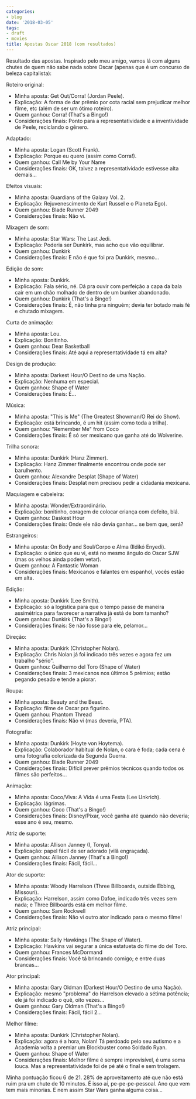 ```yaml
---
categories:
- blog
date: '2018-03-05'
tags:
- draft
- movies
title: Apostas Oscar 2018 (com resultados)
---
```


Resultado das apostas. Inspirado pelo meu amigo, vamos lá com alguns chutes de quem não sabe nada sobre Oscar (apenas que é um concurso de beleza capitalista):

Roteiro original:

 - Minha aposta: Get Out/Corra! (Jordan Peele).
 - Explicação: A forma de dar prêmio por cota racial sem prejudicar melhor filme, etc (além de ser um ótimo roteiro).
 - Quem ganhou: Corra! (That's a Bingo!)
 - Considerações finais: Ponto para a representatividade e a inventividade de Peele, reciclando o gênero.

Adaptado:

 - Minha aposta: Logan (Scott Frank).
 - Explicação: Porque eu quero (assim como Corra!).
 - Quem ganhou: Call Me by Your Name
 - Considerações finais: OK, talvez a representatividade estivesse alta demais...

Efeitos visuais:

 - Minha aposta: Guardians of the Galaxy Vol. 2.
 - Explicação: Rejuvenescimento de Kurt Russel e o Planeta Ego).
 - Quem ganhou: Blade Runner 2049
 - Considerações finais: Não vi.

Mixagem de som:

 - Minha aposta: Star Wars: The Last Jedi.
 - Explicação: Poderia ser Dunkirk, mas acho que vão equilibrar.
 - Quem ganhou: Dunkirk
 - Considerações finais: E não é que foi pra Dunkirk, mesmo...

Edição de som:

 - Minha aposta: Dunkirk.
 - Explicação: Fala sério, né. Dá pra ouvir com perfeição a capa da bala cair em um chão molhado de dentro de um bunker abandonado.
 - Quem ganhou: Dunkirk (That's a Bingo!)
 - Considerações finais: É, não tinha pra ninguém; devia ter botado mais fé e chutado mixagem.

Curta de animação:

 - Minha aposta: Lou.
 - Explicação: Bonitinho.
 - Quem ganhou: Dear Basketball
 - Considerações finais: Até aqui a representatividade tá em alta?

Design de produção:

 - Minha aposta: Darkest Hour/O Destino de uma Nação.
 - Explicação: Nenhuma em especial.
 - Quem ganhou: Shape of Water
 - Considerações finais: É...

Música:

 - Minha aposta: "This is Me" (The Greatest Showman/O Rei do Show).
 - Explicação: está brincando, é um hit (assim como toda a trilha).
 - Quem ganhou: "Remember Me" from Coco
 - Considerações finais: É só ser mexicano que ganha até do Wolverine.

Trilha sonora:

 - Minha aposta: Dunkirk (Hanz Zimmer).
 - Explicação: Hanz Zimmer finalmente encontrou onde pode ser barulhento.
 - Quem ganhou: Alexandre Desplat (Shape of Water)
 - Considerações finais: Desplat nem precisou pedir a cidadania mexicana.

Maquiagem e cabeleira:

 - Minha aposta: Wonder/Extraordinário.
 - Explicação: bonitinho, coragem de colocar criança com defeito, blá.
 - Quem ganhou: Daskest Hour
 - Considerações finais: Onde ele não devia ganhar... se bem que, será?

Estrangeiros:

 - Minha aposta: On Body and Soul/Corpo e Alma (Ildikó Enyedi).
 - Explicação: o único que eu vi, está no mesmo ângulo do Oscar SJW (mas os velhos ainda podem vetar).
 - Quem ganhou: A Fantastic Woman
 - Considerações finais: Mexicanos e falantes em espanhol, vocês estão em alta.

Edição:

 - Minha aposta: Dunkirk (Lee Smith).
 - Explicação: só a logística para que o tempo passe de maneira assimétrica para favorecer a narrativa já está de bom tamanho?
 - Quem ganhou: Dunkirk (That's a Bingo!)
 - Considerações finais: Se não fosse para ele, pelamor...

Direção:

 - Minha aposta: Dunkirk (Christopher Nolan).
 - Explicação: Chris Nolan já foi indicado três vezes e agora fez um trabalho "sério".
 - Quem ganhou: Guilhermo del Toro (Shape of Water)
 - Considerações finais: 3 mexicanos nos últimos 5 prêmios; estão pegando pesado e tende a piorar.

Roupa:

 - Minha aposta: Beauty and the Beast.
 - Explicação: filme de Oscar pra figurino.
 - Quem ganhou: Phantom Thread
 - Considerações finais: Não vi (mas deveria, PTA).

Fotografia:

 - Minha aposta: Dunkirk (Hoyte von Hoytema).
 - Explicação: Colaborador habitual de Nolan, o cara é foda; cada cena é uma fotografia colorizada da Segunda Guerra.
 - Quem ganhou: Blade Runner 2049
 - Considerações finais: Difícil prever prêmios técnicos quando todos os filmes são perfeitos...

Animação:

 - Minha aposta: Coco/Viva: A Vida é uma Festa (Lee Unkrich).
 - Explicação: lágrimas.
 - Quem ganhou: Coco (That's a Bingo!)
 - Considerações finais: Disney/Pixar, você ganha até quando não deveria; esse ano é seu, mesmo.

Atriz de suporte:

 - Minha aposta: Allison Janney (I, Tonya).
 - Explicação: papel fácil de ser adorado (vilã engraçada).
 - Quem ganhou: Allison Janney (That's a Bingo!)
 - Considerações finais: Fácil, fácil...

Ator de suporte:

 - Minha aposta: Woody Harrelson (Three Billboards, outside Ebbing, Missouri).
 - Explicação: Harrelson, assim como Dafoe, indicado três vezes sem nada; e Three Billboards está em melhor filme.
 - Quem ganhou: Sam Rockwell
 - Considerações finais: Não vi outro ator indicado para o mesmo filme!

Atriz principal:

 - Minha aposta: Sally Hawkings (The Shape of Water).
 - Explicação: Hawkins vai segurar a única estatueta do filme do del Toro.
 - Quem ganhou: Frances McDormand
 - Considerações finais: Você tá brincando comigo; e entre duas brancas...

Ator principal:

 - Minha aposta: Gary Oldman (Darkest Hour/O Destino de uma Nação).
 - Explicação: mesmo "problema" do Harrelson elevado a sétima potência; ele já foi indicado o quê, oito vezes...
 - Quem ganhou: Gary Oldman (That's a Bingo!)
 - Considerações finais: Fácil, fácil 2...

Melhor filme:

 - Minha aposta: Dunkirk (Christopher Nolan).
 - Explicação: agora é a hora, Nolan! Tá perdoado pelo seu autismo e a Academia volta a premiar um Blockbuster como Soldado Ryan.
 - Quem ganhou: Shape of Water
 - Considerações finais: Melhor filme é sempre imprevisível, é uma soma louca. Mas a representatividade foi de pé até o final e sem trolagem.

Minha pontuação ficou 6 de 21. 28% de aproveitamento até que não está ruim pra um chute de 10 minutos. É isso aí, pe-pe-pe-pessoal. Ano que vem tem mais minorias. E nem assim Star Wars ganha alguma coisa...
